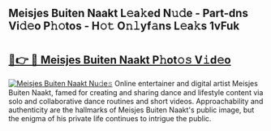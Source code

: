 ## Meisjes Buiten Naakt L𝚎a𝚔ed N𝚞𝚍e - Part-dns Vi𝚍𝚎o P𝚑𝚘tos - H𝚘𝚝 O𝚗𝚕yf𝚊ns L𝚎a𝚔s 1vFuk

# <h2><a href="http://kfcqh6e.oniu.top/?m=Meisjes+Buiten+Naakt">🔗👉 🔴 Meisjes Buiten Naakt P𝚑ot𝚘𝚜 V𝚒d𝚎o</a></h2>

[![Meisjes Buiten Naakt Nu𝚍e𝚜](https://i.imgur.com/0qMVB7G.gif)](http://kfcqh6e.oniu.top/?m=Meisjes+Buiten+Naakt)
Online entertainer and digital artist Meisjes Buiten Naakt, famed for creating and sharing dance and lifestyle content via solo and collaborative dance routines and short videos. Approachability and authenticity are the hallmarks of Meisjes Buiten Naakt's public image, but the enigma of his private life continues to intrigue the public.  
